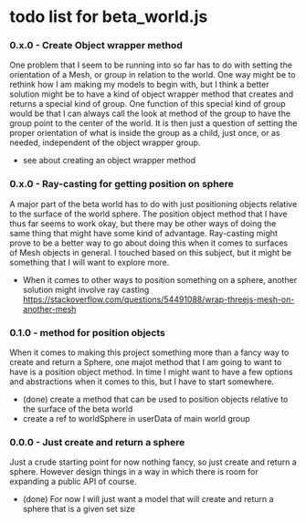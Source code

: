 # todo list for beta_world.js

### 0.x.0 - Create Object wrapper method

One problem that I seem to be running into so far has to do with setting the orientation of a Mesh, or group in relation to the world. One way might be to rethink how I am making my models to begin with, but I think a better solution might be to have a kind of object wrapper method that creates and returns a special kind of group. One function of this special kind of group would be that I can always call the look at method of the group to have the group point to the center of the world. It is then just a question of setting the proper orientation of what is inside the group as a child, just once, or as needed, independent of the object wrapper group.

* see about creating an object wrapper method

### 0.x.0 - Ray-casting for getting position on sphere

A major part of the beta world has to do with just positioning objects relative to the surface of the world sphere. The position object method that I have thus far seems to work okay, but there may be other ways of doing the same thing that might have some kind of advantage. Ray-casting might prove to be a better way to go about doing this when it comes to surfaces of Mesh objects in general. I touched based on this subject, but it might be something that I will want to explore more.

* When it comes to other ways to position something on a sphere, another solution might involve ray casting
    https://stackoverflow.com/questions/54491088/wrap-threejs-mesh-on-another-mesh

### 0.1.0 - method for position objects

When it comes to making this project something more than a fancy way to create and return a Sphere, one majot method that I am going to want to have is a position object method. In time I might want to have a few options and abstractions when it comes to this, but I have to start somewhere.

* (done) create a method that can be used to position objects relative to the surface of the beta world
* create a ref to worldSphere in userData of main world group

### 0.0.0 - Just create and return a sphere

Just a crude starting point for now nothing fancy, so just create and return a sphere. However design things in a way in which there is room for expanding a public API of course.

* (done) For now I will just want a model that will create and return a sphere that is a given set size
